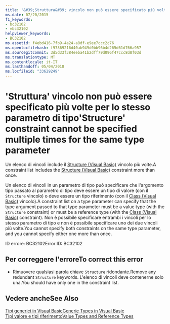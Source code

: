 ```yaml
---
title: '&#39;Struttura&#39; vincolo non può essere specificato più volte per lo stesso parametro di tipo'
ms.date: 07/20/2015
f1_keywords:
- bc32102
- vbc32102
helpviewer_keywords:
- BC32102
ms.assetid: f4ebd416-7fb9-4a24-a8df-e9ee7ccc2c76
ms.openlocfilehash: f97369216d40ab949d0bb96b4d265d61d766a957
ms.sourcegitcommit: 3d5d33f384eeba41b2dff79d096f47ccc8d8f03d
ms.translationtype: MT
ms.contentlocale: it-IT
ms.lasthandoff: 05/04/2018
ms.locfileid: "33629249"
---
```

# <a name="39structure39-constraint-cannot-be-specified-multiple-times-for-the-same-type-parameter"></a><span data-ttu-id="e4811-102">&#39;Struttura&#39; vincolo non può essere specificato più volte per lo stesso parametro di tipo</span><span class="sxs-lookup"><span data-stu-id="e4811-102">&#39;Structure&#39; constraint cannot be specified multiple times for the same type parameter</span></span>
<span data-ttu-id="e4811-103">Un elenco di vincoli include il [Structure (Visual Basic)](http://msdn.microsoft.com/library/263ce115-ac36-4c05-8cb7-0e0eead5c6d0) vincolo più volte.</span><span class="sxs-lookup"><span data-stu-id="e4811-103">A constraint list includes the [Structure (Visual Basic)](http://msdn.microsoft.com/library/263ce115-ac36-4c05-8cb7-0e0eead5c6d0) constraint more than once.</span></span>  
  
 <span data-ttu-id="e4811-104">Un elenco di vincoli in un parametro di tipo può specificare che l'argomento tipo passato al parametro di tipo deve essere un tipo di valore (con il `Structure` vincolo) o deve essere un tipo riferimento (con il [Class (Visual Basic)](http://msdn.microsoft.com/library/0777c6e6-46bc-451b-ad70-57b49d4ef4f7) vincolo).</span><span class="sxs-lookup"><span data-stu-id="e4811-104">A constraint list on a type parameter can specify that the type argument passed to that type parameter must be a value type (with the `Structure` constraint) or must be a reference type (with the [Class (Visual Basic)](http://msdn.microsoft.com/library/0777c6e6-46bc-451b-ad70-57b49d4ef4f7) constraint).</span></span> <span data-ttu-id="e4811-105">Non è possibile specificare entrambi i vincoli per lo stesso parametro di tipo e non è possibile specificare uno dei due vincoli più volte.</span><span class="sxs-lookup"><span data-stu-id="e4811-105">You cannot specify both constraints on the same type parameter, and you cannot specify either one more than once.</span></span>  
  
 <span data-ttu-id="e4811-106">ID errore: BC32102</span><span class="sxs-lookup"><span data-stu-id="e4811-106">Error ID: BC32102</span></span>  
  
## <a name="to-correct-this-error"></a><span data-ttu-id="e4811-107">Per correggere l'errore</span><span class="sxs-lookup"><span data-stu-id="e4811-107">To correct this error</span></span>  
  
-   <span data-ttu-id="e4811-108">Rimuovere qualsiasi parola chiave `Structure` ridondante.</span><span class="sxs-lookup"><span data-stu-id="e4811-108">Remove any redundant `Structure` keywords.</span></span> <span data-ttu-id="e4811-109">L'elenco di vincoli deve contenerne solo una.</span><span class="sxs-lookup"><span data-stu-id="e4811-109">You should have only one in the constraint list.</span></span>  
  
## <a name="see-also"></a><span data-ttu-id="e4811-110">Vedere anche</span><span class="sxs-lookup"><span data-stu-id="e4811-110">See Also</span></span>  
 [<span data-ttu-id="e4811-111">Tipi generici in Visual Basic</span><span class="sxs-lookup"><span data-stu-id="e4811-111">Generic Types in Visual Basic</span></span>](../../visual-basic/programming-guide/language-features/data-types/generic-types.md)  
 [<span data-ttu-id="e4811-112">Tipi valore e tipi riferimento</span><span class="sxs-lookup"><span data-stu-id="e4811-112">Value Types and Reference Types</span></span>](../../visual-basic/programming-guide/language-features/data-types/value-types-and-reference-types.md)
